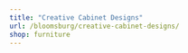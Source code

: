 ```yaml
---
title: "Creative Cabinet Designs"
url: /bloomsburg/creative-cabinet-designs/
shop: furniture
---
```


